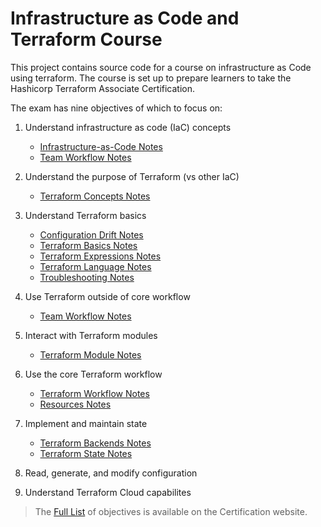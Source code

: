 # Infrastructure as Code and Terraform Course

This project contains source code for a course on infrastructure as Code using
terraform. The course is set up to prepare learners to take the Hashicorp Terraform
Associate Certification.

The exam has nine objectives of which to focus on:

1. Understand infrastructure as code (IaC) concepts
    - [Infrastructure-as-Code Notes](./infrastructure-as-code/README.md)
    - [Team Workflow Notes](./team-workflow/README.md)

2. Understand the purpose of Terraform (vs other IaC)
    - [Terraform Concepts Notes](./terraform-concepts/README.md)

3. Understand Terraform basics
    - [Configuration Drift Notes](./configuration-drift/README.md)
    - [Terraform Basics Notes](./terraform-basics/README.md)
    - [Terraform Expressions Notes](./expressions/README.md)
    - [Terraform Language Notes](./terraform-language/README.md)
    - [Troubleshooting Notes](./troubleshooting/README.md)

4. Use Terraform outside of core workflow
    - [Team Workflow Notes](./team-workflow/README.md)

5. Interact with Terraform modules
    - [Terraform Module Notes](./terraform-modules/README.md)

6. Use the core Terraform workflow
    - [Terraform Workflow Notes](./terraform-workflow/README.md)
    - [Resources Notes](./resources/README.md)

7. Implement and maintain state
    - [Terraform Backends Notes](./terraform-backends/README.md)
    - [Terraform State Notes](./terraform-state/README.md)

8. Read, generate, and modify configuration

9. Understand Terraform Cloud capabilites

> The [Full List](https://www.hashicorp.com/certification/terraform-associate) of
> objectives is available on the Certification website.



